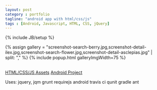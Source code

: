 ```yaml
---
layout: post
category : portfolio
tagline: "android app with html/css/js"
tags : [Android, Javascript, HTML, CSS, jQuery]
---
```

{% include JB/setup %}

{% assign gallery = "screenshot-search-berry.jpg,screenshot-detail-ilex.jpg,screenshot-search-flower.jpg,screenshot-detail-asclepias.jpg" | split: "," %}
{% include popup.html galleryImgWidth=75 %}

<br />
<a href="https://github.com/codercoop/npc.assets" class="btn btn-default" target="_blank"><span class="fa fa-github"></span> HTML/CSS/JS Assets</a> <a href="https://github.com/CoderCoop/nativePlantsChesapeake/tree/beta" class="btn btn-default" target="_blank"><span class="fa fa-github"></span> Android Project</a>

Uses: 
jquery, jqm
grunt
requirejs
android
travis ci
qunit
gradle
ant



	






<!--more-->




